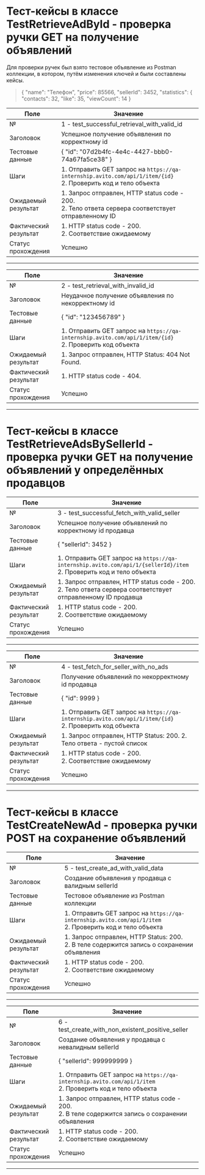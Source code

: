 
# Тест-кейсы в классе TestRetrieveAdById - проверка ручки GET на получение объявлений

Для проверки ручек был взято тестовое объявление из Postman коллекции, в котором, путём изменения ключей и были составлены кейсы.
>{
        "name": "Телефон",
        "price": 85566,
        "sellerId": 3452,
        "statistics": {
            "contacts": 32,
            "like": 35,
            "viewCount": 14
        }

| Поле               | Значение                                                                                                         |
|--------------------|------------------------------------------------------------------------------------------------------------------|
| №                  | 1 - test_successful_retrieval_with_valid_id                                                                      |
| Заголовок          | Успешное получение объявления по корректному id                                                                  |
| Тестовые данные    | { "id": "07d2b4fc-4e4c-4427-bbb0-74a67fa5ce38" }                                                                 |
| Шаги               | 1. Отправить GET запрос на `https://qa-internship.avito.com/api/1/item/{id}`<br/>2. Проверить код и тело объекта |
| Ожидаемый результат| 1. Запрос  отправлен, HTTP status code - 200. <br/>2. Тело ответа сервера соответствует отправленному ID         |
| Фактический результат | 1. HTTP status code - 200. <br/> 2. Соответствие ожидаемому                                                      |
| Статус прохождения | Успешно                                                                                                          |
______________________________________________________

| Поле               | Значение                                                                                                  |
|--------------------|-----------------------------------------------------------------------------------------------------------|
| №                  | 2 - test_retrieval_with_invalid_id                                                                                                      |
| Заголовок          | Неудачное получение объявления по некорректному id                                                        |
| Тестовые данные    | { "id": "123456789" }                                                                                     |
| Шаги               | 1. Отправить GET запрос на `https://qa-internship.avito.com/api/1/item/{id}`<br/>2. Проверить код объекта |
| Ожидаемый результат| 1. Запрос отправлен, HTTP Status: 404 Not Found.                                                          |
| Фактический результат | 1.  HTTP status code - 404. <br/>                                                                         |
| Статус прохождения | Успешно                                                                                                   |
______________________________________________________
# Тест-кейсы в классе TestRetrieveAdsBySellerId - проверка ручки GET на получение объявлений у определённых продавцов


| Поле               | Значение                                                                                                               |
|--------------------|------------------------------------------------------------------------------------------------------------------------|
| №                  | 3 - test_successful_fetch_with_valid_seller                                                                                                                   |
| Заголовок          | Успешное получение объявлений по корректному id продавца                                                               |
| Тестовые данные    | { "sellerId": 3452 }                                                                                                   |
| Шаги               | 1. Отправить GET запрос на `https://qa-internship.avito.com/api/1/{sellerId}/item`<br/>2. Проверить код и тело объекта |
| Ожидаемый результат| 1. Запрос  отправлен, HTTP status code - 200. <br/>2. Тело ответа сервера соответствует отправленному ID продавца      |
| Фактический результат | 1. HTTP status code - 200. <br/> 2. Соответствие ожидаемому                                                            |
| Статус прохождения | Успешно                                                                                                                |
______________________________________________________

| Поле               | Значение                                                                                                  |
|--------------------|-----------------------------------------------------------------------------------------------------------|
| №                  | 4 - test_fetch_for_seller_with_no_ads                                                                                                      |
| Заголовок          | Получение объявлений по некорректному id продавца                                                         |
| Тестовые данные    | { "id": 9999 }                                                                                            |
| Шаги               | 1. Отправить GET запрос на `https://qa-internship.avito.com/api/1/item/{id}`<br/>2. Проверить код объекта |
| Ожидаемый результат| 1. Запрос отправлен, HTTP Status: 200. 2. Тело ответа - пустой список                                     |
| Фактический результат | 1. HTTP status code - 200. <br/> 2. Соответствие ожидаемому                                               |
| Статус прохождения | Успешно                                                                                                   |
______________________________________________________

# Тест-кейсы в классе TestCreateNewAd - проверка ручки POST на сохранение объявлений


| Поле               | Значение                                                                                                    |
|--------------------|-------------------------------------------------------------------------------------------------------------|
| №                  | 5 - test_create_ad_with_valid_data                                                                                                        |
| Заголовок          | Создание объявления у продавца с валидным sellerId                                                          |
| Тестовые данные    | Тестовое объявление из Postman коллекции                                                                    |
| Шаги               | 1. Отправить GET запрос на `https://qa-internship.avito.com/api/1/item`<br/>2. Проверить код и тело объекта |
| Ожидаемый результат| 1. Запрос отправлен, HTTP Status: 200.<br/> 2. В теле содержится запись о сохранении объявления             |
| Фактический результат | 1. HTTP status code - 200. <br/> 2. Соответствие ожидаемому                                                 |
| Статус прохождения | Успешно                                                                                                     |
______________________________________________________
| Поле                  | Значение                                                                                                    |
|-----------------------|-------------------------------------------------------------------------------------------------------------|
| №                     | 6 - test_create_with_non_existent_positive_seller                                                           |
| Заголовок             | Создание объявления у продавца с невалидным sellerId                                                        |
| Тестовые данные       | { "sellerId": 999999999 }                                                                                   |
| Шаги                  | 1. Отправить GET запрос на `https://qa-internship.avito.com/api/1/item`<br/>2. Проверить код и тело объекта |
| Ожидаемый результат   | 1. Запрос  отправлен, HTTP status code - 200. <br/> 2. В теле содержится запись о сохранении объявления     |
| Фактический результат | 1.  HTTP status code - 200. <br/> 2. Соответствие ожидаемому                                                |
| Статус прохождения    | Успешно                                                                                                     |
______________________________________________________